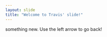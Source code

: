 ```yaml
---
layout: slide
title: "Welcome to Travis' slide!"
---
```

something new.
Use the left arrow to go back!
